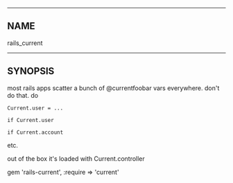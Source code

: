 --------------------------------
NAME
--------------------------------
  rails_current
         


--------------------------------
SYNOPSIS
--------------------------------
  most rails apps scatter a bunch of @currentfoobar vars everywhere.  don't do
  that.  do

    Current.user = ...

    if Current.user

    if Current.account

  etc.

  out of the box it's loaded with Current.controller

   gem 'rails-current', :require => 'current'

